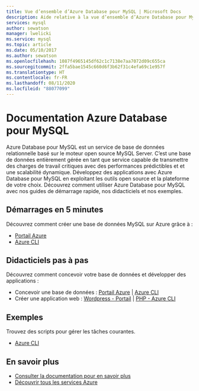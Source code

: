 ```yaml
---
title: Vue d’ensemble d’Azure Database pour MySQL | Microsoft Docs
description: Aide relative à la vue d’ensemble d’Azure Database pour MySQL au sein du portail Azure
services: mysql
author: sewatson
manager: lwelicki
ms.service: mysql
ms.topic: article
ms.date: 05/10/2017
ms.author: sewatson
ms.openlocfilehash: 1087f4965145df62c1c7138e7aa7072d09c655ca
ms.sourcegitcommit: 2ffa5bae1545c660d6f3b62f31c4efa69c1e957f
ms.translationtype: HT
ms.contentlocale: fr-FR
ms.lasthandoff: 08/11/2020
ms.locfileid: "88077099"
---
```

# <a name="azure-database-for-mysql-documentation"></a>Documentation Azure Database pour MySQL

Azure Database pour MySQL est un service de base de données relationnelle basé sur le moteur open source MySQL Server.  C’est une base de données entièrement gérée en tant que service capable de transmettre des charges de travail critiques avec des performances prédictibles et et une scalabilité dynamique. Développez des applications avec Azure Database pour MySQL en exploitant les outils open source et la plateforme de votre choix. Découvrez comment utiliser Azure Database pour MySQL avec nos guides de démarrage rapide, nos didacticiels et nos exemples.

## <a name="5-minute-quickstarts"></a>Démarrages en 5 minutes

Découvrez comment créer une base de données MySQL sur Azure grâce à :

- [Portail Azure](/azure/mysql/quickstart-create-mysql-server-database-using-azure-portal)
- [Azure CLI](/azure/mysql/quickstart-create-mysql-server-database-using-azure-cli)

## <a name="step-by-step-tutorials"></a>Didacticiels pas à pas

Découvrez comment concevoir votre base de données et développer des applications :

- Concevoir une base de données : [Portail Azure](/azure/mysql/tutorial-design-database-using-portal) |  [Azure CLI](/azure/mysql/tutorial-design-database-using-cli)
- Créer une application web : [Wordpress - Portail](https://portal.azure.com/#create/WordPress.WordPress) |  [PHP - Azure CLI](/azure/app-service/tutorial-php-mysql-app?toc=%2fazure%2fmysql%2ftoc.json)

## <a name="samples"></a>Exemples 

Trouvez des scripts pour gérer les tâches courantes.

- [Azure CLI](/azure/mysql/reference-azure-cli)

## <a name="more"></a>En savoir plus

- [Consulter la documentation pour en savoir plus](/azure/mysql/index)
- [Découvrir tous les services Azure](https://aka.ms/j3wr7y)